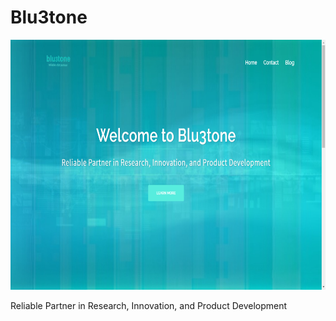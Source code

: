 # Blu3tone

<p align="center">
  <img width="850" height="400" src="https://github.com/TrinhDinhPhuc/Blu3tone_Challenge/blob/master/background.png">
</p>   

Reliable Partner in Research, Innovation, and Product Development
